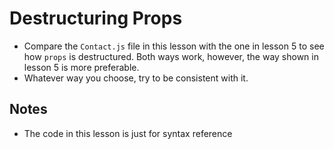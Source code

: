 # Destructuring Props
- Compare the ```Contact.js``` file in this lesson with the one in lesson 5 to see how ```props``` is destructured. Both ways work, however, the way shown in lesson 5 is more preferable.
- Whatever way you choose, try to be consistent with it.

## Notes
- The code in this lesson is just for syntax reference